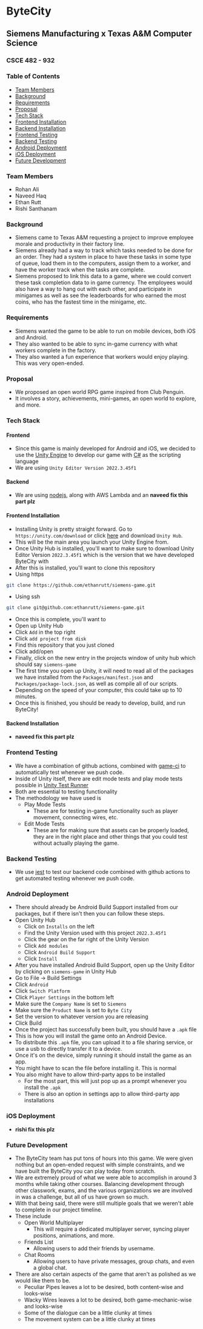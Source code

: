 # ByteCity
## Siemens Manufacturing x Texas A&M Computer Science
### CSCE 482 - 932

### Table of Contents
- [Team Members](#team-members)
- [Background](#background)
- [Requirements](#requirements)
- [Proposal](#proposal)
- [Tech Stack](#tech-stack)
- [Frontend Installation](#frontend-installation)
- [Backend Installation](#backend-installation)
- [Frontend Testing](#frontend-testing)
- [Backend Testing](#backend-testing)
- [Android Deployment](#android-deployment)
- [iOS Deployment](#ios-deployment)
- [Future Development](#future-development)

### Team Members
* Rohan Ali
* Naveed Haq
* Ethan Rutt
* Rishi Santhanam

### Background
* Siemens came to Texas A&M requesting a project to improve employee morale and
  productivity in their factory line.
* Siemens already had a way to track which tasks needed to be done for an
  order. They had a system in place to have these tasks in some type of queue,
  load them in to the computers, assign them to a worker, and have the worker
  track when the tasks are complete.
* Siemens proposed to link this data to a game, where we could convert these
  task completion data to in game currency. The employees would also have a way
  to hang out with each other, and participate in minigames as well as see the
  leaderboards for who earned the most coins, who has the fastest time in the
  minigame, etc.

### Requirements
* Siemens wanted the game to be able to run on mobile devices, both iOS and
  Android.
* They also wanted to be able to sync in-game currency with what workers
  complete in the factory.
* They also wanted a fun experience that workers would enjoy playing. This was
  very open-ended.

### Proposal
* We proposed an open world RPG game inspired from Club Penguin.
* It involves a story, achievements, mini-games, an open world to explore, and
  more.

### Tech Stack
#### Frontend
* Since this game is mainly developed for Android and iOS, we decided to use
  the [Unity Engine](https://unity.com/) to develop our game with
  [C#](https://dotnet.microsoft.com/en-us/languages/csharp) as the scripting
  language
* We are using `Unity Editor Version 2022.3.45f1`
#### Backend
* We are using [nodejs](https://nodejs.org/en/), along with AWS Lambda and an
  **naveed fix this part plz**

#### Frontend Installation
* Installing Unity is pretty straight forward. Go to
  `https://unity.com/download` or click [here](https://unity.com/download) and
  download `Unity Hub`.
* This will be the main area you launch your Unity Engine from.
* Once Unity Hub is installed, you'll want to make sure to download Unity
  Editor Version `2022.3.45f1` which is the version that we have developed
  ByteCity with
* After this is installed, you'll want to clone this repository
* Using https
```bash
git clone https://github.com/ethanrutt/siemens-game.git
```
* Using ssh
```bash
git clone git@github.com:ethanrutt/siemens-game.git
```
* Once this is complete, you'll want to 
* Open up Unity Hub
* Click `Add` in the top right
* Click `add project from disk`
* Find this repository that you just cloned
* Click add/open
* Finally, click on the new entry in the projects window of unity hub which
  should say `siemens-game`
* The first time you open up Unity, it will need to read all of the packages we
  have installed from the `Packages/manifest.json` and
  `Packages/package-lock.json`, as well as compile all of our scripts.
* Depending on the speed of your computer, this could take up to 10 minutes.
* Once this is finished, you should be ready to develop, build, and run
  ByteCity!

#### Backend Installation
* **naveed fix this part plz**

### Frontend Testing
* We have a combination of github actions, combined with
  [game-ci](https://game.ci/) to automatically test whenever we push code.
* Inside of Unity itself, there are edit mode tests and play mode tests
  possible in [Unity Test Runner](https://docs.unity3d.com/Packages/com.unity.test-framework@1.4/manual/index.html)
* Both are essential to testing functionality
* The methodology we have used is
  * Play Mode Tests
    * These are for testing in-game functionality such as player movement,
      connecting wires, etc.
  * Edit Mode Tests
    * These are for making sure that assets can be properly loaded, they are in
      the right place and other things that you could test without actually
      playing the game.

### Backend Testing
* We use [jest](https://jestjs.io/) to test our backend code combined with
  github actions to get automated testing whenever we push code.

### Android Deployment
* There should already be Android Build Support installed from our packages,
  but if there isn't then you can follow these steps.
* Open Unity Hub
    * Click on `Installs` on the left
    * Find the Unity Version used with this project `2022.3.45f1`
    * Click the gear on the far right of the Unity Version
    * Click `Add modules`
    * Click `Android Build Support`
    * Click `Install`
* After you have installed Android Build Support, open up the Unity Editor by
  clicking on `siemens-game` in Unity Hub
* Go to File -> Build Settings
* Click `Android`
* Click `Switch Platform`
* Click `Player Settings` in the bottom left
* Make sure the `Company Name` is set to `Siemens`
* Make sure the `Product Name` is set to `Byte City`
* Set the version to whatever version you are releasing
* Click Build
* Once the project has successfully been built, you should have a `.apk` file
* This is how you will install the game onto an Android Device.
* To distribute this `.apk` file, you can upload it to a file sharing service,
  or use a usb to directly transfer it to a device. 
* Once it's on the device, simply running it should install the game as an app.
* You might have to scan the file before installing it. This is normal
* You also might have to allow third-party apps to be installed
    * For the most part, this will just pop up as a prompt whenever you install
      the `.apk`
    * There is also an option in settings app to allow third-party app
      installations

### iOS Deployment
* **rishi fix this plz**

### Future Development
* The ByteCity team has put tons of hours into this game. We were given nothing
  but an open-ended request with simple constraints, and we have built the
  ByteCity you can play today from scratch. 
* We are extremely proud of what we were able to accomplish in around 3 months
  while taking other courses.  Balancing development through other classwork,
exams, and the various organizations we are involved in was a challenge, but
all of us have grown so much.
* With that being said, there were still multiple goals that we weren't able to
  complete in our project timeline.
* These include
    * Open World Multiplayer
        * This will require a dedicated multiplayer server, syncing player
          positions, animations, and more.
    * Friends List
        * Allowing users to add their friends by username.
    * Chat Rooms
        * Allowing users to have private messages, group chats, and even a
          global chat.
* There are also certain aspects of the game that aren't as polished as we
  would like them to be.
    * Peculiar Pipes leaves a lot to be desired, both content-wise and
      looks-wise
    * Wacky Wires leaves a lot to be desired, both game-mechanic-wise and
      looks-wise
    * Some of the dialogue can be a little clunky at times
    * The movement system can be a little clunky at times
